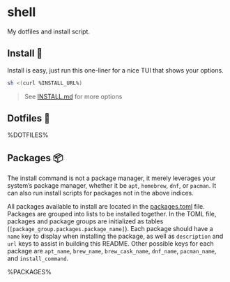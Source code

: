 # shell

My dotfiles and install script.

## Install 🚀

Install is easy, just run this one-liner for a nice TUI that shows your options.

```bash
sh <(curl %INSTALL_URL%)
```

> See [INSTALL.md](INSTALL.md) for more options

## Dotfiles 🧩

%DOTFILES%

## Packages 📦

The install command is not a package manager, it merely leverages your system’s package manager,
whether it be `apt`, `homebrew`, `dnf`, or `pacman`. It can also run install scripts for packages
not in the above indices.

All packages available to install are located in the [packages.toml](packages.toml) file. Packages
are grouped into lists to be installed together. In the TOML file, packages and package groups are
initialized as tables (`[package_group.packages.package_name]`). Each package should have a `name`
key to display when installing the package, as well as `description` and `url` keys to assist in
building this README. Other possible keys for each package are `apt_name`, `brew_name`,
`brew_cask_name`, `dnf_name`, `pacman_name`, and `install_command`.

%PACKAGES%
